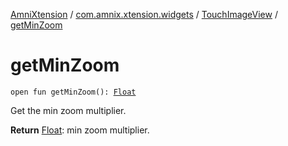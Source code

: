 [AmniXtension](../../index.md) / [com.amnix.xtension.widgets](../index.md) / [TouchImageView](index.md) / [getMinZoom](./get-min-zoom.md)

# getMinZoom

`open fun getMinZoom(): `[`Float`](https://kotlinlang.org/api/latest/jvm/stdlib/kotlin/-float/index.html)

Get the min zoom multiplier.

**Return**
[Float](https://kotlinlang.org/api/latest/jvm/stdlib/kotlin/-float/index.html): min zoom multiplier.

